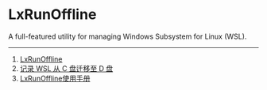 # LxRunOffline
A full-featured utility for managing Windows Subsystem for Linux (WSL).


---
1. [LxRunOffline](https://github.com/DDoSolitary/LxRunOffline)
1. [记录 WSL 从 C 盘迁移至 D 盘](https://learnku.com/articles/46234)
2. [LxRunOffline使用手册](https://oopsdc.com/post/lxrunoffline/)
